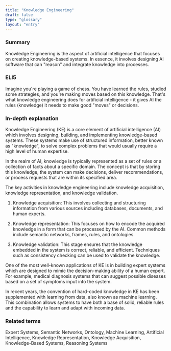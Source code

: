 ```yaml
---
title: "Knowledge Engineering"
draft: false
type: "glossary"
layout: "entry"
---
```


### Summary
Knowledge Engineering is the aspect of artificial intelligence that focuses on creating knowledge-based systems. In essence, it involves designing AI software that can "reason" and integrate knowledge into processes.

### ELI5
Imagine you're playing a game of chess. You have learned the rules, studied some strategies, and you're making moves based on this knowledge. That's what knowledge engineering does for artificial intelligence - it gives AI the rules (knowledge) it needs to make good "moves" or decisions.

### In-depth explanation
Knowledge Engineering (KE) is a core element of artificial intelligence (AI) which involves designing, building, and implementing knowledge-based systems. These systems make use of structured information, better known as "knowledge", to solve complex problems that would usually require a high level of human expertise.

In the realm of AI, knowledge is typically represented as a set of rules or a collection of facts about a specific domain. The concept is that by storing this knowledge, the system can make decisions, deliver recommendations, or process requests that are within its specified area.

The key activities in knowledge engineering include knowledge acquisition, knowledge representation, and knowledge validation. 

1. Knowledge acquisition: This involves collecting and structuring information from various sources including databases, documents, and human experts.

2. Knowledge representation: This focuses on how to encode the acquired knowledge in a form that can be processed by the AI. Common methods include semantic networks, frames, rules, and ontologies.

3. Knowledge validation: This stage ensures that the knowledge embedded in the system is correct, reliable, and efficient. Techniques such as consistency checking can be used to validate the knowledge.

One of the most well-known applications of KE is in building expert systems which are designed to mimic the decision-making ability of a human expert. For example, medical diagnosis systems that can suggest possible diseases based on a set of symptoms input into the system. 

In recent years, the convention of hard-coded knowledge in KE has been supplemented with learning from data, also known as machine learning. This combination allows systems to have both a base of solid, reliable rules and the capability to learn and adapt with incoming data.

### Related terms
Expert Systems, Semantic Networks, Ontology, Machine Learning, Artificial Intelligence, Knowledge Representation, Knowledge Acquisition, Knowledge-Based Systems, Reasoning Systems

